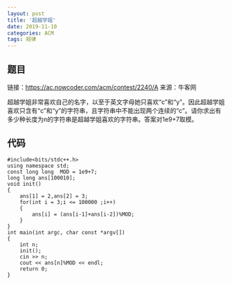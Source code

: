 ```yaml
---
layout: post
title: '超越学姐'
date: 2019-11-10
categories: ACM
tags: 规律
---
```

## 题目
链接：https://ac.nowcoder.com/acm/contest/2240/A
来源：牛客网

超越学姐非常喜欢自己的名字，以至于英文字母她只喜欢“c”和“y”。因此超越学姐喜欢只含有“c”和“y”的字符串，且字符串中不能出现两个连续的“c”。请你求出有多少种长度为n的字符串是超越学姐喜欢的字符串。答案对1e9+7取模。
## 代码
```clike
#include<bits/stdc++.h>
using namespace std;
const long long  MOD = 1e9+7;
long long ans[100010];
void init()
{
    ans[1] = 2,ans[2] = 3;
    for(int i = 3;i <= 100000 ;i++)
    {
        ans[i] = (ans[i-1]+ans[i-2])%MOD;
    }
}
int main(int argc, char const *argv[])
{
    int n;
    init();
    cin >> n;
    cout << ans[n]%MOD << endl;
    return 0;
}
```